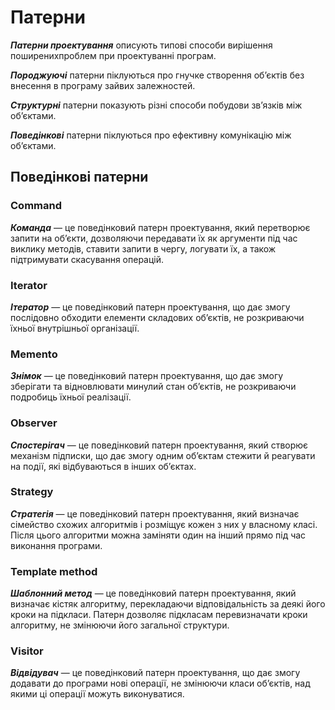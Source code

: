 # Патерни

**_Патерни проектування_** описують типові способи вирішення поширенихпроблем при проектуванні програм.

**_Породжуючі_** патерни піклуються про гнучке створення об’єктів без внесення в програму зайвих залежностей.

**_Структурні_** патерни показують різні способи побудови зв’язків між об’єктами.

**_Поведінкові_** патерни піклуються про ефективну комунікацію між об’єктами.

## Поведінкові патерни

### Command

**_Команда_** — це поведінковий патерн проектування, який перетворює запити на об’єкти, дозволяючи передавати їх як аргументи під час виклику методів, ставити запити в чергу, логувати їх, а також підтримувати скасування операцій.

### Iterator

**_Ітератор_** — це поведінковий патерн проектування, що дає змогу послідовно обходити елементи складових об’єктів, не розкриваючи їхньої внутрішньої організації.

### Memento

**_Знімок_** — це поведінковий патерн проектування, що дає змогу зберігати та відновлювати минулий стан об’єктів, не розкриваючи подробиць їхньої реалізації.

### Observer

**_Спостерігач_** — це поведінковий патерн проектування, який створює механізм підписки, що дає змогу одним об’єктам стежити й реагувати на події, які відбуваються в інших об’єктах.

### Strategy

**_Стратегія_** — це поведінковий патерн проектування, який визначає сімейство схожих алгоритмів і розміщує кожен з них у власному класі. Після цього алгоритми можна заміняти один на інший прямо під час виконання програми.

### Template method

**_Шаблонний метод_** — це поведінковий патерн проектування, який визначає кістяк алгоритму, перекладаючи відповідальність за деякі його кроки на підкласи. Патерн дозволяє підкласам перевизначати кроки алгоритму, не змінюючи його загальної структури.

### Visitor

**_Відвідувач_** — це поведінковий патерн проектування, що дає змогу додавати до програми нові операції, не змінюючи класи об’єктів, над якими ці операції можуть виконуватися.
